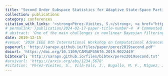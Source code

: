 ```yaml
---
title: "Second Order Subspace Statistics for Adaptive State-Space Partitioning in Multiple Particle Filtering"
collection: publications
category: conferences
citation_with_links: '<strong>Pérez-Vieites, S.</strong>, <a href="https://pagespro.isae-supaero.fr/jordi-vila-valls/?lang=en">Vilà-Vals, J.</a>, <a href="https://www.ece.stonybrook.edu/~monica/Welcome.html">Bugallo, M. F.</a>, <a href="https://jmiguez.webs.tsc.uc3m.es/">Míguez, J.</a>, & <a href="https://closas.sites.northeastern.edu/">Closas, P.</a> (2019). Second order subspace statistics for adaptive state-space partitioning in multiple particle filtering. In <i>2019 IEEE 8th International Workshop on Computational Advances in Multi-Sensor Adaptive Processing (CAMSAP)</i> (pp. 609-613). IEEE.'
# permalink: /publication/2024-02-17-paper-title-number-4  # Commented out - no individual page
# abstract: 'One of the main challenges in nonlinear Bayesian filtering is the so-called curse of dimensionality, that is, the computational complexity increase and associated performance degradation in high-dimensional systems. In the context of particle filtering (PF), a possible solution to mitigate such performance loss is the multiple PF (MPF) approach, where the original state is partitioned into several lower dimensional subspaces, and a set of interconnected PFs are used to characterize the marginal subspace posteriors. Two key issues are: i) how to partition the state, which is application dependent, and ii) how to let the filters (i.e., subspaces) fuse or merge depending on the time-varying conditions of the system, in order to improve the overall estimation performance. We propose a probabilistic approach to the adaptive state-partitioning problem within the MPF, which is based on the computation of subspace second order statistics. An illustrative multiple target tracking example is considered to support the discussion.'
date: 2019-12-15
#venue: '2019 IEEE 8th International Workshop on Computational Advances in Multi-Sensor Adaptive Processing (CAMSAP)'
paperurl: 'http://sarapv.github.io/files/paper/perez2019second.pdf'
doiurl: 'https://doi.org/10.1109/CAMSAP45676.2019.9022449'
bibtexurl: 'http://sarapv.github.io/files/bibtex/perez2019second.txt'
#arxivurl: 'https://arxiv.org/abs/1234.5678'
#citation: 'Pérez-Vieites, S., Vilà-Vals, J., Bugallo, M. F., Míguez, J., & Closas, P. (2019). &quot;Second Order Subspace Statistics for Adaptive State-Space Partitioning in Multiple Particle Filtering.&quot; In <i>CAMSAP 2019</i> (pp. 609-613). IEEE.'
---
```

